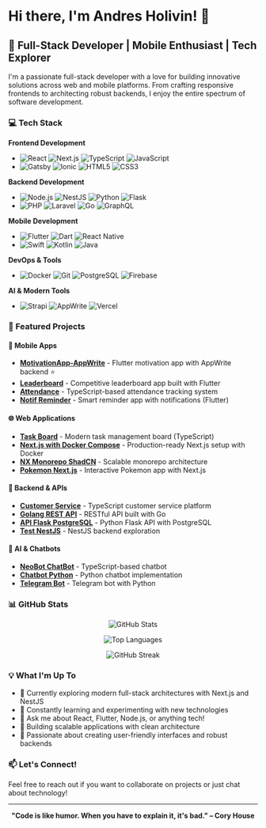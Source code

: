 # Hi there, I'm Andres Holivin! 👋

## 🚀 Full-Stack Developer | Mobile Enthusiast | Tech Explorer

I'm a passionate full-stack developer with a love for building innovative solutions across web and mobile platforms. From crafting responsive frontends to architecting robust backends, I enjoy the entire spectrum of software development.

### 💻 Tech Stack

**Frontend Development**
- ![React](https://img.shields.io/badge/-React-61DAFB?style=flat-square&logo=react&logoColor=black)
  ![Next.js](https://img.shields.io/badge/-Next.js-000000?style=flat-square&logo=next.js&logoColor=white)
  ![TypeScript](https://img.shields.io/badge/-TypeScript-3178C6?style=flat-square&logo=typescript&logoColor=white)
  ![JavaScript](https://img.shields.io/badge/-JavaScript-F7DF1E?style=flat-square&logo=javascript&logoColor=black)
- ![Gatsby](https://img.shields.io/badge/-Gatsby-663399?style=flat-square&logo=gatsby&logoColor=white)
  ![Ionic](https://img.shields.io/badge/-Ionic-3880FF?style=flat-square&logo=ionic&logoColor=white)
  ![HTML5](https://img.shields.io/badge/-HTML5-E34F26?style=flat-square&logo=html5&logoColor=white)
  ![CSS3](https://img.shields.io/badge/-CSS3-1572B6?style=flat-square&logo=css3&logoColor=white)

**Backend Development**
- ![Node.js](https://img.shields.io/badge/-Node.js-339933?style=flat-square&logo=node.js&logoColor=white)
  ![NestJS](https://img.shields.io/badge/-NestJS-E0234E?style=flat-square&logo=nestjs&logoColor=white)
  ![Python](https://img.shields.io/badge/-Python-3776AB?style=flat-square&logo=python&logoColor=white)
  ![Flask](https://img.shields.io/badge/-Flask-000000?style=flat-square&logo=flask&logoColor=white)
- ![PHP](https://img.shields.io/badge/-PHP-777BB4?style=flat-square&logo=php&logoColor=white)
  ![Laravel](https://img.shields.io/badge/-Laravel-FF2D20?style=flat-square&logo=laravel&logoColor=white)
  ![Go](https://img.shields.io/badge/-Go-00ADD8?style=flat-square&logo=go&logoColor=white)
  ![GraphQL](https://img.shields.io/badge/-GraphQL-E10098?style=flat-square&logo=graphql&logoColor=white)

**Mobile Development**
- ![Flutter](https://img.shields.io/badge/-Flutter-02569B?style=flat-square&logo=flutter&logoColor=white)
  ![Dart](https://img.shields.io/badge/-Dart-0175C2?style=flat-square&logo=dart&logoColor=white)
  ![React Native](https://img.shields.io/badge/-React_Native-61DAFB?style=flat-square&logo=react&logoColor=black)
- ![Swift](https://img.shields.io/badge/-Swift-FA7343?style=flat-square&logo=swift&logoColor=white)
  ![Kotlin](https://img.shields.io/badge/-Kotlin-7F52FF?style=flat-square&logo=kotlin&logoColor=white)
  ![Java](https://img.shields.io/badge/-Java-007396?style=flat-square&logo=java&logoColor=white)

**DevOps & Tools**
- ![Docker](https://img.shields.io/badge/-Docker-2496ED?style=flat-square&logo=docker&logoColor=white)
  ![Git](https://img.shields.io/badge/-Git-F05032?style=flat-square&logo=git&logoColor=white)
  ![PostgreSQL](https://img.shields.io/badge/-PostgreSQL-336791?style=flat-square&logo=postgresql&logoColor=white)
  ![Firebase](https://img.shields.io/badge/-Firebase-FFCA28?style=flat-square&logo=firebase&logoColor=black)

**AI & Modern Tools**
- ![Strapi](https://img.shields.io/badge/-Strapi-2F2E8B?style=flat-square&logo=strapi&logoColor=white)
  ![AppWrite](https://img.shields.io/badge/-AppWrite-F02E65?style=flat-square&logo=appwrite&logoColor=white)
  ![Vercel](https://img.shields.io/badge/-Vercel-000000?style=flat-square&logo=vercel&logoColor=white)

### 🌟 Featured Projects

#### 📱 Mobile Apps
- **[MotivationApp-AppWrite](https://github.com/Andres-Holivin/MotivationApp-AppWrite)** - Flutter motivation app with AppWrite backend ⭐
- **[Leaderboard](https://github.com/Andres-Holivin/leaderboard)** - Competitive leaderboard app built with Flutter
- **[Attendance](https://github.com/Andres-Holivin/attendance)** - TypeScript-based attendance tracking system
- **[Notif Reminder](https://github.com/Andres-Holivin/notif-reminder)** - Smart reminder app with notifications (Flutter)

#### 🌐 Web Applications
- **[Task Board](https://github.com/Andres-Holivin/task-board)** - Modern task management board (TypeScript)
- **[Next.js with Docker Compose](https://github.com/Andres-Holivin/nextjs-with-docker-compose)** - Production-ready Next.js setup with Docker
- **[NX Monorepo ShadCN](https://github.com/Andres-Holivin/nx-monorepo-shadcn)** - Scalable monorepo architecture
- **[Pokemon Next.js](https://github.com/Andres-Holivin/pokemon-nextjs)** - Interactive Pokemon app with Next.js

#### 🔧 Backend & APIs
- **[Customer Service](https://github.com/Andres-Holivin/Customer-Service)** - TypeScript customer service platform
- **[Golang REST API](https://github.com/Andres-Holivin/Golang-RestApi)** - RESTful API built with Go
- **[API Flask PostgreSQL](https://github.com/Andres-Holivin/API-Flask-PostgreSql)** - Python Flask API with PostgreSQL
- **[Test NestJS](https://github.com/Andres-Holivin/test-nest)** - NestJS backend exploration

#### 🤖 AI & Chatbots
- **[NeoBot ChatBot](https://github.com/Andres-Holivin/NeoBot-ChatBot)** - TypeScript-based chatbot
- **[Chatbot Python](https://github.com/Andres-Holivin/chatbot-python)** - Python chatbot implementation
- **[Telegram Bot](https://github.com/Andres-Holivin/telegram-bot)** - Telegram bot with Python

### 📊 GitHub Stats

<div align="center">
  
![GitHub Stats](https://github-readme-stats.vercel.app/api?username=Andres-Holivin&show_icons=true&theme=radical&hide_border=true&count_private=true)

![Top Languages](https://github-readme-stats.vercel.app/api/top-langs/?username=Andres-Holivin&layout=compact&theme=radical&hide_border=true&langs_count=8)

![GitHub Streak](https://github-readme-streak-stats.herokuapp.com/?user=Andres-Holivin&theme=radical&hide_border=true)

</div>

### 💡 What I'm Up To

- 🔭 Currently exploring modern full-stack architectures with Next.js and NestJS
- 🌱 Constantly learning and experimenting with new technologies
- 💬 Ask me about React, Flutter, Node.js, or anything tech!
- 🚀 Building scalable applications with clean architecture
- 🎯 Passionate about creating user-friendly interfaces and robust backends

### 📫 Let's Connect!

Feel free to reach out if you want to collaborate on projects or just chat about technology!

---

<div align="center">
  
**"Code is like humor. When you have to explain it, it's bad." – Cory House**

</div>
